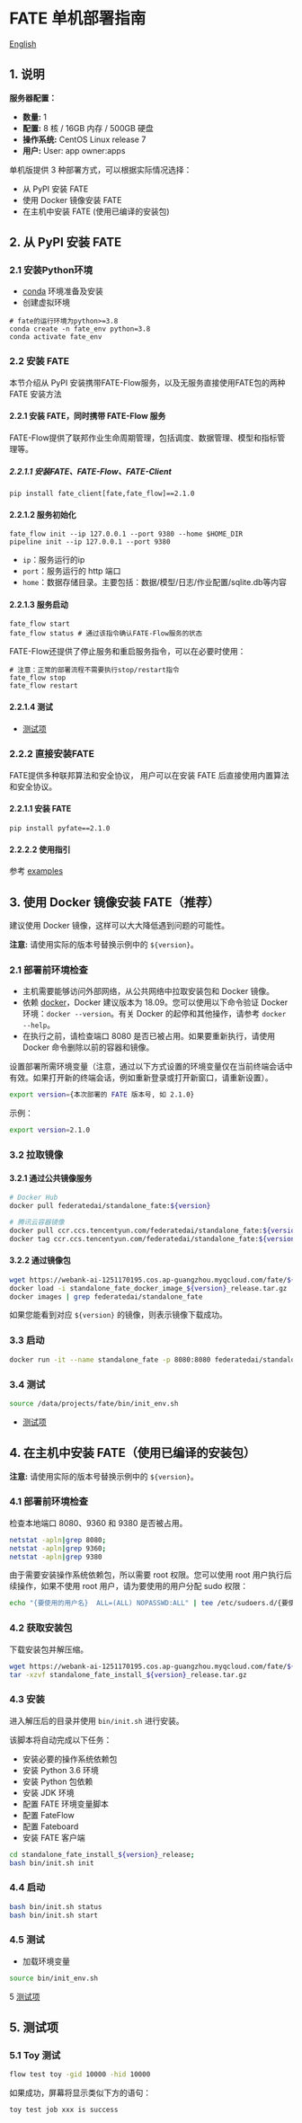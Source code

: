 # FATE 单机部署指南

[English](README.md)

## 1. 说明

**服务器配置：**

- **数量:** 1
- **配置:** 8 核 / 16GB 内存 / 500GB 硬盘
- **操作系统:** CentOS Linux release 7
- **用户:** User: app owner:apps

单机版提供 3 种部署方式，可以根据实际情况选择：

- 从 PyPI 安装 FATE
- 使用 Docker 镜像安装 FATE
- 在主机中安装 FATE (使用已编译的安装包)

## 2. 从 PyPI 安装 FATE
### 2.1 安装Python环境
- [conda](https://docs.conda.io/projects/miniconda/en/latest/) 环境准备及安装
- 创建虚拟环境
```shell
# fate的运行环境为python>=3.8
conda create -n fate_env python=3.8
conda activate fate_env
```

### 2.2 安装 FATE
本节介绍从 PyPI 安装携带FATE-Flow服务，以及无服务直接使用FATE包的两种 FATE 安装方法

#### 2.2.1 安装 FATE，同时携带 FATE-Flow 服务
FATE-Flow提供了联邦作业生命周期管理，包括调度、数据管理、模型和指标管理等。

##### 2.2.1.1 安装FATE、FATE-Flow、FATE-Client
```shell
pip install fate_client[fate,fate_flow]==2.1.0
```

#### 2.2.1.2 服务初始化
```shell
fate_flow init --ip 127.0.0.1 --port 9380 --home $HOME_DIR
pipeline init --ip 127.0.0.1 --port 9380
```
- `ip`：服务运行的ip
- `port`：服务运行的 http 端口
- `home`：数据存储目录。主要包括：数据/模型/日志/作业配置/sqlite.db等内容

#### 2.2.1.3 服务启动
```shell
fate_flow start
fate_flow status # 通过该指令确认FATE-Flow服务的状态
```

FATE-Flow还提供了停止服务和重启服务指令，可以在必要时使用：

```shell
# 注意：正常的部署流程不需要执行stop/restart指令
fate_flow stop
fate_flow restart
```

#### 2.2.1.4 测试

- [测试项](#5-测试项)

### 2.2.2 直接安装FATE
FATE提供多种联邦算法和安全协议， 用户可以在安装 FATE 后直接使用内置算法和安全协议。

#### 2.2.1.1 安装 FATE
```shell
pip install pyfate==2.1.0
```

#### 2.2.2.2 使用指引
参考 [examples](../../doc/2.0/fate/ml)


## 3. 使用 Docker 镜像安装 FATE（推荐）

建议使用 Docker 镜像，这样可以大大降低遇到问题的可能性。

**注意:** 请使用实际的版本号替换示例中的 `${version}`。

### 2.1 部署前环境检查

- 主机需要能够访问外部网络，从公共网络中拉取安装包和 Docker 镜像。
- 依赖 [docker](https://download.docker.com/linux/)，Docker 建议版本为 18.09。您可以使用以下命令验证 Docker 环境：`docker --version`。有关 Docker 的起停和其他操作，请参考 `docker --help`。
- 在执行之前，请检查端口 8080 是否已被占用。如果要重新执行，请使用 Docker 命令删除以前的容器和镜像。

设置部署所需环境变量（注意，通过以下方式设置的环境变量仅在当前终端会话中有效。如果打开新的终端会话，例如重新登录或打开新窗口，请重新设置）。

```bash
export version={本次部署的 FATE 版本号, 如 2.1.0}
```

示例：

```bash
export version=2.1.0
```

### 3.2 拉取镜像

#### 3.2.1 通过公共镜像服务

```bash
# Docker Hub
docker pull federatedai/standalone_fate:${version}

# 腾讯云容器镜像
docker pull ccr.ccs.tencentyun.com/federatedai/standalone_fate:${version}
docker tag ccr.ccs.tencentyun.com/federatedai/standalone_fate:${version} federatedai/standalone_fate:${version}
```

#### 3.2.2 通过镜像包

```bash
wget https://webank-ai-1251170195.cos.ap-guangzhou.myqcloud.com/fate/${version}/release/standalone_fate_docker_image_${version}_release.tar.gz
docker load -i standalone_fate_docker_image_${version}_release.tar.gz
docker images | grep federatedai/standalone_fate
```

如果您能看到对应 `${version}` 的镜像，则表示镜像下载成功。

### 3.3 启动

```bash
docker run -it --name standalone_fate -p 8080:8080 federatedai/standalone_fate:${version}
```

### 3.4 测试

```bash
source /data/projects/fate/bin/init_env.sh
```

- [测试项](#5-测试项)

## 4. 在主机中安装 FATE（使用已编译的安装包）

**注意:** 请使用实际的版本号替换示例中的 `${version}`。

### 4.1 部署前环境检查

检查本地端口 8080、9360 和 9380 是否被占用。

```bash
netstat -apln|grep 8080;
netstat -apln|grep 9360;
netstat -apln|grep 9380
```

由于需要安装操作系统依赖包，所以需要 root 权限。您可以使用 root 用户执行后续操作，如果不使用 root 用户，请为要使用的用户分配 sudo 权限：

```bash
echo "{要使用的用户名}  ALL=(ALL) NOPASSWD:ALL" | tee /etc/sudoers.d/{要使用的用户名}
```

### 4.2 获取安装包

下载安装包并解压缩。

```bash
wget https://webank-ai-1251170195.cos.ap-guangzhou.myqcloud.com/fate/${version}/release/standalone_fate_install_${version}_release.tar.gz;
tar -xzvf standalone_fate_install_${version}_release.tar.gz
```

### 4.3 安装

进入解压后的目录并使用 `bin/init.sh` 进行安装。

该脚本将自动完成以下任务：

- 安装必要的操作系统依赖包
- 安装 Python 3.6 环境
- 安装 Python 包依赖
- 安装 JDK 环境
- 配置 FATE 环境变量脚本
- 配置 FateFlow
- 配置 Fateboard
- 安装 FATE 客户端

```bash
cd standalone_fate_install_${version}_release;
bash bin/init.sh init
```

### 4.4 启动

```bash
bash bin/init.sh status
bash bin/init.sh start
```

### 4.5 测试

- 加载环境变量

```bash
source bin/init_env.sh
```

5 [测试项](#5-测试项)

## 5. 测试项

### 5.1 Toy 测试

```bash
flow test toy -gid 10000 -hid 10000
```

如果成功，屏幕将显示类似下方的语句：

```bash
toy test job xxx is success
```
